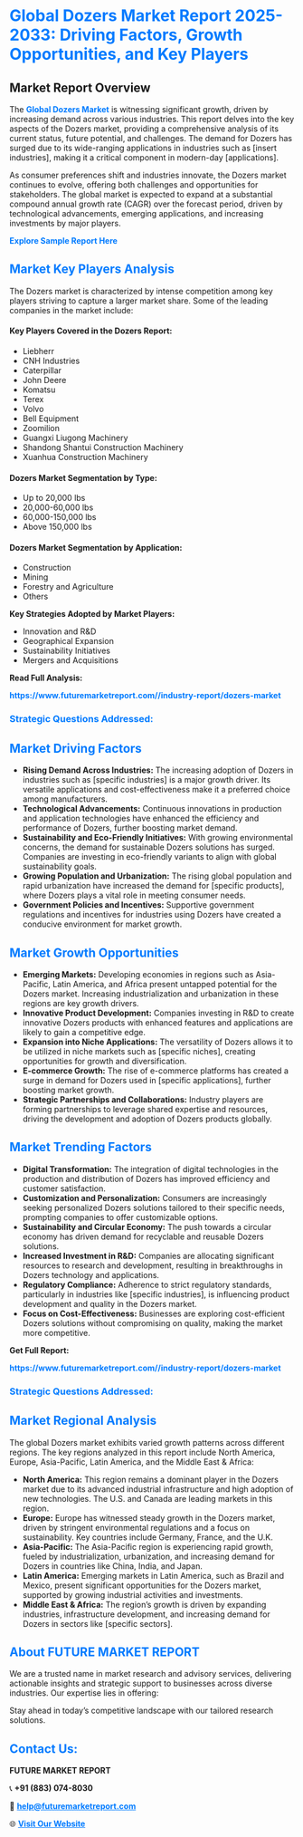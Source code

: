 <h1 style="color: #007BFF;">Global Dozers Market Report 2025-2033: Driving Factors, Growth Opportunities, and Key Players</h1>

<section id="overview">
<h2>Market Report Overview</h2>
<p>The <a href="https://www.futuremarketreport.com//industry-report/dozers-market" style="color: #007BFF; text-decoration: none;"><strong>Global Dozers Market</strong></a> is witnessing significant growth, driven by increasing demand across various industries. This report delves into the key aspects of the Dozers market, providing a comprehensive analysis of its current status, future potential, and challenges. The demand for Dozers has surged due to its wide-ranging applications in industries such as [insert industries], making it a critical component in modern-day [applications].</p>
<p>As consumer preferences shift and industries innovate, the Dozers market continues to evolve, offering both challenges and opportunities for stakeholders. The global market is expected to expand at a substantial compound annual growth rate (CAGR) over the forecast period, driven by technological advancements, emerging applications, and increasing investments by major players.</p>
</section>

<section id="overview">
<p><a href="https://www.futuremarketreport.com//request-sample/reportId=61824" style="color: #007BFF; text-decoration: none;"><strong>Explore Sample Report Here</strong></a></p>
</section>

<section id="key-players">
<h2 style="color: #007BFF;">Market Key Players Analysis</h2>
<p>The Dozers market is characterized by intense competition among key players striving to capture a larger market share. Some of the leading companies in the market include:</p>
<h4>Key Players Covered in the Dozers Report:</h4>
<ul><li>Liebherr</li><li>CNH Industries</li><li>Caterpillar</li><li>John Deere</li><li>Komatsu</li><li>Terex</li><li>Volvo</li><li>Bell Equipment</li><li>Zoomilion</li><li>Guangxi Liugong Machinery</li><li>Shandong Shantui Construction Machinery</li><li>Xuanhua Construction Machinery</li></ul>
<h4>Dozers Market Segmentation by Type:</h4>
<ul><li>Up to 20,000 lbs</li><li>20,000-60,000 lbs</li><li>60,000-150,000 lbs</li><li>Above 150,000 lbs</li></ul>

<h4>Dozers Market Segmentation by Application:</h4>
<ul><li>Construction</li><li>Mining</li><li>Forestry and Agriculture</li><li>Others</li></ul>
<p><strong>Key Strategies Adopted by Market Players:</strong></p>
<ul>
<li>Innovation and R&D</li>
<li>Geographical Expansion</li>
<li>Sustainability Initiatives</li>
<li>Mergers and Acquisitions</li>
</ul>
</section>

<section>
<p><strong>Read Full Analysis: </strong></p><a href="https://www.futuremarketreport.com//industry-report/dozers-market" style="color: #007BFF; text-decoration: none;"><strong>https://www.futuremarketreport.com//industry-report/dozers-market</strong></a>
<h3 style="color: #007BFF;">Strategic Questions Addressed:</h3>
</section>

<section id="driving-factors">
<h2 style="color: #007BFF;">Market Driving Factors</h2>
<ul>
<li><strong>Rising Demand Across Industries:</strong> The increasing adoption of Dozers in industries such as [specific industries] is a major growth driver. Its versatile applications and cost-effectiveness make it a preferred choice among manufacturers.</li>
<li><strong>Technological Advancements:</strong> Continuous innovations in production and application technologies have enhanced the efficiency and performance of Dozers, further boosting market demand.</li>
<li><strong>Sustainability and Eco-Friendly Initiatives:</strong> With growing environmental concerns, the demand for sustainable Dozers solutions has surged. Companies are investing in eco-friendly variants to align with global sustainability goals.</li>
<li><strong>Growing Population and Urbanization:</strong> The rising global population and rapid urbanization have increased the demand for [specific products], where Dozers plays a vital role in meeting consumer needs.</li>
<li><strong>Government Policies and Incentives:</strong> Supportive government regulations and incentives for industries using Dozers have created a conducive environment for market growth.</li>
</ul>
</section>

<section id="growth-opportunities">
<h2 style="color: #007BFF;">Market Growth Opportunities</h2>
<ul>
<li><strong>Emerging Markets:</strong> Developing economies in regions such as Asia-Pacific, Latin America, and Africa present untapped potential for the Dozers market. Increasing industrialization and urbanization in these regions are key growth drivers.</li>
<li><strong>Innovative Product Development:</strong> Companies investing in R&D to create innovative Dozers products with enhanced features and applications are likely to gain a competitive edge.</li>
<li><strong>Expansion into Niche Applications:</strong> The versatility of Dozers allows it to be utilized in niche markets such as [specific niches], creating opportunities for growth and diversification.</li>
<li><strong>E-commerce Growth:</strong> The rise of e-commerce platforms has created a surge in demand for Dozers used in [specific applications], further boosting market growth.</li>
<li><strong>Strategic Partnerships and Collaborations:</strong> Industry players are forming partnerships to leverage shared expertise and resources, driving the development and adoption of Dozers products globally.</li>
</ul>
</section>

<section id="trending-factors">
<h2 style="color: #007BFF;">Market Trending Factors</h2>
<ul>
<li><strong>Digital Transformation:</strong> The integration of digital technologies in the production and distribution of Dozers has improved efficiency and customer satisfaction.</li>
<li><strong>Customization and Personalization:</strong> Consumers are increasingly seeking personalized Dozers solutions tailored to their specific needs, prompting companies to offer customizable options.</li>
<li><strong>Sustainability and Circular Economy:</strong> The push towards a circular economy has driven demand for recyclable and reusable Dozers solutions.</li>
<li><strong>Increased Investment in R&D:</strong> Companies are allocating significant resources to research and development, resulting in breakthroughs in Dozers technology and applications.</li>
<li><strong>Regulatory Compliance:</strong> Adherence to strict regulatory standards, particularly in industries like [specific industries], is influencing product development and quality in the Dozers market.</li>
<li><strong>Focus on Cost-Effectiveness:</strong> Businesses are exploring cost-efficient Dozers solutions without compromising on quality, making the market more competitive.</li>
</ul>
</section>

<section>
<p><strong>Get Full Report: </strong></p><a href="https://www.futuremarketreport.com//industry-report/dozers-market" style="color: #007BFF; text-decoration: none;"><strong>https://www.futuremarketreport.com//industry-report/dozers-market</strong></a>
<h3 style="color: #007BFF;">Strategic Questions Addressed:</h3>
</section>


<section id="regional-analysis">
<h2 style="color: #007BFF;">Market Regional Analysis</h2>
<p>The global Dozers market exhibits varied growth patterns across different regions. The key regions analyzed in this report include North America, Europe, Asia-Pacific, Latin America, and the Middle East & Africa:</p>
<ul>
<li><strong>North America:</strong> This region remains a dominant player in the Dozers market due to its advanced industrial infrastructure and high adoption of new technologies. The U.S. and Canada are leading markets in this region.</li>
<li><strong>Europe:</strong> Europe has witnessed steady growth in the Dozers market, driven by stringent environmental regulations and a focus on sustainability. Key countries include Germany, France, and the U.K.</li>
<li><strong>Asia-Pacific:</strong> The Asia-Pacific region is experiencing rapid growth, fueled by industrialization, urbanization, and increasing demand for Dozers in countries like China, India, and Japan.</li>
<li><strong>Latin America:</strong> Emerging markets in Latin America, such as Brazil and Mexico, present significant opportunities for the Dozers market, supported by growing industrial activities and investments.</li>
<li><strong>Middle East & Africa:</strong> The region’s growth is driven by expanding industries, infrastructure development, and increasing demand for Dozers in sectors like [specific sectors].</li>
</ul>
</section>

<footer>
<h2 style="color: #007BFF;">About FUTURE MARKET REPORT</h2>
<p>We are a trusted name in market research and advisory services, delivering actionable insights and strategic support to businesses across diverse industries. Our expertise lies in offering:</p>

<p>Stay ahead in today’s competitive landscape with our tailored research solutions.</p>

<h2 style="color: #007BFF;">Contact Us:</h2>
<p><strong>FUTURE MARKET REPORT</strong></p>
<p>📞 <strong>+91 (883) 074-8030</strong></p>
<p>📧 <strong><a href="mailto:help@futuremarketreport.com" style="color: #007BFF;">help@futuremarketreport.com</a></strong></p>
<p>🌐 <strong><a href="https://www.futuremarketreport.com/" style="color: #007BFF;">Visit Our Website</a></strong></p>
</footer>